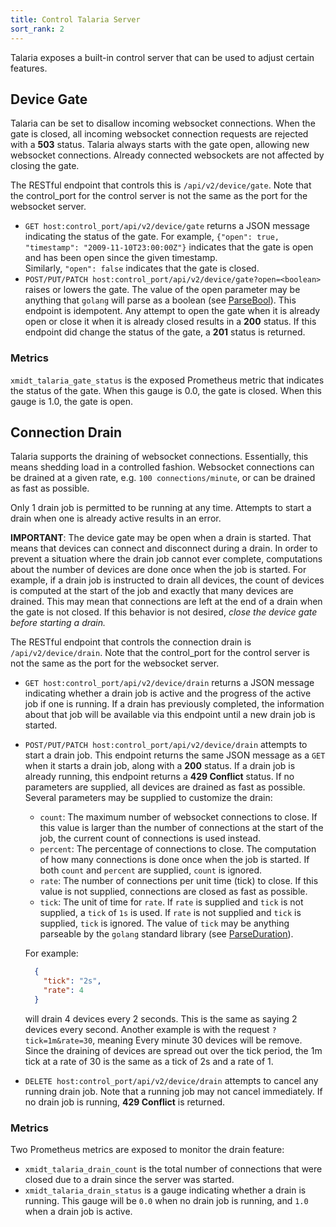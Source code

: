 ```yaml
---
title: Control Talaria Server
sort_rank: 2
---
```


Talaria exposes a built-in control server that can be used to adjust certain features.

## Device Gate
Talaria can be set to disallow incoming websocket connections.
When the gate is closed, all incoming websocket connection requests are rejected with a **503** status.
Talaria always starts with the gate open, allowing new websocket connections.
Already connected websockets are not affected by closing the gate.

The RESTful endpoint that controls this is `/api/v2/device/gate`.
Note that the control_port for the control server is not the same as the port for the websocket server.

* `GET host:control_port/api/v2/device/gate` returns a JSON message indicating the status of the gate.
For example, `{"open": true, "timestamp": "2009-11-10T23:00:00Z"}` indicates that the gate
is open and has been open since the given timestamp.  
Similarly, `"open": false` indicates that the gate is closed.
* `POST/PUT/PATCH host:control_port/api/v2/device/gate?open=<boolean>` raises or lowers the gate.
The value of the open parameter may be anything that `golang` will parse as a boolean (see [ParseBool](https://godoc.org/strconv#ParseBool)).
This endpoint is idempotent.
Any attempt to open the gate when it is already open or close it when it is already closed results in a **200** status.
If this endpoint did change the status of the gate, a **201** status is returned.

### Metrics

`xmidt_talaria_gate_status` is the exposed Prometheus metric that indicates the status of the gate.
When this gauge is 0.0, the gate is closed.  When this gauge is 1.0, the gate is open.

## Connection Drain
Talaria supports the draining of websocket connections.
Essentially, this means shedding load in a controlled fashion.
Websocket connections can be drained at a given rate, e.g. `100 connections/minute`,
or can be drained as fast as possible.

Only 1 drain job is permitted to be running at any time.
Attempts to start a drain when one is already active results in an error.

**IMPORTANT**:  The device gate may be open when a drain is started.
That means that devices can connect and disconnect during a drain.
In order to prevent a situation where the drain job cannot ever complete,
computations about the number of devices are done once when the job is started.
For example, if a drain job is instructed to drain all devices, the count of devices
is computed at the start of the job and exactly that many devices are drained.
This may mean that connections are left at the end of a drain when the gate is not closed.
If this behavior is not desired, *close the device gate before starting a drain.*

The RESTful endpoint that controls the connection drain is `/api/v2/device/drain`.
Note that the control_port for the control server is not the same as the port for the websocket server.

* `GET host:control_port/api/v2/device/drain` returns a JSON message indicating whether
a drain job is active and the progress of the active job if one is running.
If a drain has previously completed, the information about that job will be
available via this endpoint until a new drain job is started.

* `POST/PUT/PATCH host:control_port/api/v2/device/drain` attempts to start a drain job.
This endpoint returns the same JSON message as a `GET` when it starts a drain job,
along with a **200** status.  If a drain job is already running, this endpoint returns a **429 Conflict** status.
If no parameters are supplied, all devices are drained as fast as possible.
Several parameters may be supplied to customize the drain:

    + `count`: The maximum number of websocket connections to close.
    If this value is larger than the number of connections at the start of the job,
    the current count of connections is used instead.
    + `percent`: The percentage of connections to close.
    The computation of how many connections is done once when the job is started.
    If both `count` and `percent` are supplied, `count` is ignored.
    + `rate`: The number of connections per unit time (tick) to close.
    If this value is not supplied, connections are closed as fast as possible.
    + `tick`: The unit of time for `rate`.
    If `rate` is supplied and `tick` is not supplied, a `tick` of `1s` is used.
    If `rate` is not supplied and `tick` is supplied, `tick` is ignored.
    The value of `tick` may be anything parseable by the `golang` standard library (see [ParseDuration](https://godoc.org/time#ParseDuration)).

  For example:
  ```json
    {
      "tick": "2s",
      "rate": 4
    }
  ```
  will drain 4 devices every 2 seconds. This is the same as saying 2 devices
  every second. Another example is with the request `?tick=1m&rate=30`, meaning
  Every minute 30 devices will be remove. Since the draining of devices are
  spread out over the tick period, the 1m tick at a rate of 30 is the same as
  a tick of 2s and a rate of 1.


* `DELETE host:control_port/api/v2/device/drain` attempts to cancel any running drain job.
Note that a running job may not cancel immediately.
If no drain job is running, **429 Conflict** is returned.

### Metrics

Two Prometheus metrics are exposed to monitor the drain feature:

* `xmidt_talaria_drain_count` is the total number of connections that were
closed due to a drain since the server was started.
* `xmidt_talaria_drain_status` is a gauge indicating whether a drain is running.
This gauge will be `0.0` when no drain job is running, and `1.0` when a drain job is active.

